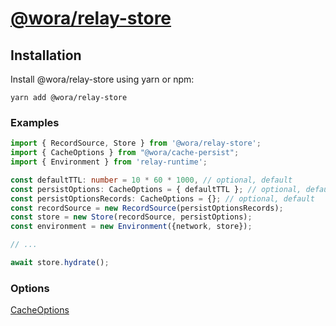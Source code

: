 # [@wora/relay-store](https://github.com/morrys/wora)


## Installation

Install @wora/relay-store using yarn or npm:

```
yarn add @wora/relay-store
```



### Examples

```ts
import { RecordSource, Store } from '@wora/relay-store';
import { CacheOptions } from "@wora/cache-persist";
import { Environment } from 'relay-runtime';

const defaultTTL: number = 10 * 60 * 1000, // optional, default
const persistOptions: CacheOptions = { defaultTTL }; // optional, default
const persistOptionsRecords: CacheOptions = {}; // optional, default
const recordSource = new RecordSource(persistOptionsRecords);
const store = new Store(recordSource, persistOptions);
const environment = new Environment({network, store});

// ...

await store.hydrate();

```


### Options

[CacheOptions](https://github.com/morrys/wora/blob/master/packages/cache-persist/README.md)
